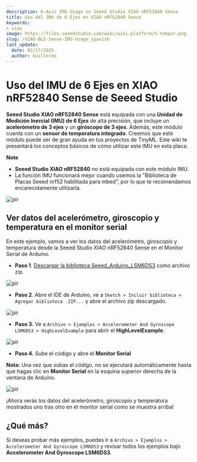 ```yaml
---
description: 6-Axis IMU Usage on Seeed Studio XIAO nRF52840 Sense
title: Uso del IMU de 6 Ejes en XIAO nRF52840 Sense
keywords:
- xiao
image: https://files.seeedstudio.com/wiki/wiki-platform/S-tempor.png
slug: /XIAO-BLE-Sense-IMU-Usage_spanish
last_update:
  date: 02/17/2025
  author: Guillermo
---
```


# Uso del IMU de 6 Ejes en XIAO nRF52840 Sense de Seeed Studio

**Seeed Studio XIAO nRF52840 Sense** está equipada con una **Unidad de Medición Inercial (IMU) de 6 Ejes** de alta precisión, que incluye un **acelerómetro de 3 ejes** y un **giróscopo de 3 ejes**. Además, este módulo cuenta con un **sensor de temperatura integrado**. Creemos que este módulo puede ser de gran ayuda en tus proyectos de TinyML. Este wiki te presentará los conceptos básicos de cómo utilizar este IMU en esta placa.

**Note**

- **Seeed Studio XIAO nRF52840** no está equipada con este módulo IMU.
- La función IMU funcionará mejor cuando usemos la "Biblioteca de Placas Seeed nrf52 habilitada para mbed", por lo que te recomendamos encarecidamente utilizarla.

<p style={{textAlign: 'center'}}><img src="https://files.seeedstudio.com/wiki/XIAO-BLE/XIAO_nRF52840_new7.png" alt="pir" width={600} height="auto" /></p>


## Ver datos del acelerómetro, giroscopio y temperatura en el monitor serial

En este ejemplo, vamos a ver los datos del acelerómetro, giroscopio y temperatura desde la Seeed Studio XIAO nRF52840 Sense en el Monitor Serial de Arduino.

- **Paso 1**. [Descargar la biblioteca Seeed_Arduino_LSM6DS3](https://github.com/Seeed-Studio/Seeed_Arduino_LSM6DS3) como archivo zip.

<p style={{textAlign: 'center'}}><img src="https://files.seeedstudio.com/wiki/XIAO-BLE/LSM6DS3-github-zip.png" alt="pir" width={1000} height="auto" /></p>


- **Paso 2**. Abre el IDE de Arduino, ve a `Sketch > Incluir biblioteca > Agregar biblioteca .ZIP...` y abre el archivo zip descargado.

<p style={{textAlign: 'center'}}><img src="https://files.seeedstudio.com/wiki/XIAO-BLE/add-zip.png" alt="pir" width={600} height="auto" /></p>


- **Paso 3.** Ve a `Archivo > Ejemplos > Accelerometer And Gyroscope LSM6DS3 > HighLevelExample` para abrir el **HighLevelExample**.

<p style={{textAlign: 'center'}}><img src="https://files.seeedstudio.com/wiki/XIAO-BLE/IMU-install.png" alt="pir" width={550} height="auto" /></p>


- **Paso 4.** Sube el código y abre el **Monitor Serial**

**Nota:** Una vez que subas el código, no se ejecutará automáticamente hasta que hagas clic en **Monitor Serial** en la esquina superior derecha de la ventana de Arduino.
<p style={{textAlign: 'center'}}><img src="https://files.seeedstudio.com/wiki/XIAO-BLE/IMU-example-output.png" alt="pir" width={600} height="auto" /></p>

¡Ahora verás los datos del acelerómetro, giroscopio y temperatura mostrados uno tras otro en el monitor serial como se muestra arriba!

## ¿Qué más?

Si deseas probar más ejemplos, puedes ir a `Archivo > Ejemplos > Accelerometer And Gyroscope LSM6DS3` y revisar todos los ejemplos bajo **Accelerometer And Gyroscope LSM6DS3**.
